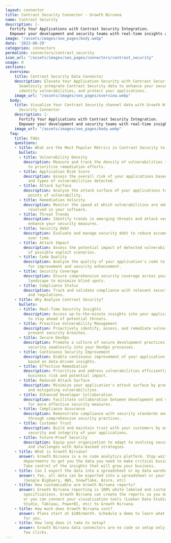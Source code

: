 ```yaml
---
layout: connector
title: Contrast Security Connector - Growth Nirvana
name: Contrast Security
description: |-
  Fortify Your Applications with Contrast Security Integration.
  Empower your development and security teams with real-time insights and actionable data to ensure secure and robust software.
image: "/assets/images/seo_pages/body.webp"
date: '2023-08-29'
categories: connectors
permalink: connectors/contrast_security
icon_url: "/assets/images/seo_pages/connectors/contrast_security"
usage: 0
sections:
  overview:
    title: Contrast Security Data Connector
    description: Elevate Your Application Security with Contrast Security Integration.
      Seamlessly integrate Contrast Security data to enhance your security posture,
      identify vulnerabilities, and protect your applications.
    image_url: "/assets/images/seo_pages/overview.webp"
  body:
    title: Visualize Your Contrast Security channel data with Growth Nirvana's Contrast
      Security Connector
    description: |-
      Fortify Your Applications with Contrast Security Integration.
      Empower your development and security teams with real-time insights and actionable data to ensure secure and robust software.
    image_url: "/assets/images/seo_pages/body.webp"
  faq:
    title: FAQs
    questions:
    - title: What are the Most Popular Metrics in Contrast Security to Analyze?
      bullets:
      - title: Vulnerability Density
        description: Measure and track the density of vulnerabilities in your applications
          to prioritize remediation efforts.
      - title: Application Risk Score
        description: Assess the overall risk of your applications based on the severity
          and types of vulnerabilities detected.
      - title: Attack Surface
        description: Analyze the attack surface of your applications to identify potential
          points of vulnerability.
      - title: Remediation Velocity
        description: Monitor the speed at which vulnerabilities are addressed and
          resolved in your software.
      - title: Threat Trends
        description: Identify trends in emerging threats and attack vectors to proactively
          enhance your security measures.
      - title: Security Debt
        description: Evaluate and manage security debt to reduce accumulated vulnerabilities
          over time.
      - title: Attack Impact
        description: Assess the potential impact of detected vulnerabilities in terms
          of possible exploit scenarios.
      - title: Code Quality
        description: Analyze the quality of your application's code to identify areas
          for improvement and security enhancement.
      - title: Security Coverage
        description: Ensure comprehensive security coverage across your application
          landscape to minimize blind spots.
      - title: Compliance Status
        description: Track and validate compliance with relevant security standards
          and regulations.
    - title: Why Analyze Contrast Security?
      bullets:
      - title: Real-Time Security Insights
        description: Access up-to-the-minute insights into your application security
          to stay ahead of potential threats.
      - title: Proactive Vulnerability Management
        description: Proactively identify, assess, and remediate vulnerabilities to
          prevent security breaches.
      - title: Secure DevOps
        description: Promote a culture of secure development practices by integrating
          security seamlessly into your DevOps processes.
      - title: Continuous Security Improvement
        description: Enable continuous improvement of your application security posture
          based on data-driven insights.
      - title: Effective Remediation
        description: Prioritize and address vulnerabilities efficiently to minimize
          business risk and potential impact.
      - title: Reduced Attack Surface
        description: Minimize your application's attack surface by promptly addressing
          and mitigating vulnerabilities.
      - title: Enhanced Developer Collaboration
        description: Facilitate collaboration between development and security teams
          for more effective security measures.
      - title: Compliance Assurance
        description: Demonstrate compliance with security standards and regulations
          through comprehensive security practices.
      - title: Customer Trust
        description: Build and maintain trust with your customers by ensuring the
          security and integrity of your applications.
      - title: Future-Proof Security
        description: Equip your organization to adapt to evolving security threats
          and challenges with data-backed strategies.
    - title: What is Growth Nirvana?
      answer: Growth Nirvana is a no code analytics platform. Stop waiting for other
        departments to get you the data you need to make critical business decisions.
        Take control of the insights that will grow your business.
    - title: Can I export the data into a spreadsheet or my data warehouse?
      answer: Yes, all data can be exported into a spreadsheet or your data warehouse
        (Google BigQuery, AWS, Snowflake, Azure, etc)
    - title: How customizable are Growth Nirvana reports?
      answer: Growth Nirvana reporting is 100% white labeled and customized to your
        specifications. Growth Nirvana can create the reports so you don’t have to
        or you can connect your visualization tools (Looker Data Studio/Google Data
        Studio, Tableau, PowerBI, etc) to Growth Nirvana.
    - title: How much does Growth Nirvana cost?
      answer: Plans start at $200/month. Schedule a demo to learn what plan is best
        for you.
    - title: How long does it take to setup?
      answer: Growth Nirvana data connectors are no code so setup only requires a
        few clicks.
---
```

